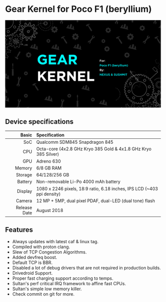 # Gear Kernel for Poco F1 (beryllium)

![Gear kernel](gear.jpg)

## Device specifications

Basic   | Specification
-------:|:-------------------------
SoC     | Qualcomm SDM845 Snapdragon 845
CPU     | Octa-core (4x2.8 GHz Kryo 385 Gold & 4x1.8 GHz Kryo 385 Silver)
GPU     | Adreno 630
Memory  | 6/8 GB RAM
Storage | 64/128/256 GB
Battery | Non-removable Li-Po 4000 mAh battery
Display | 1080 x 2246 pixels, 18:9 ratio, 6.18 inches, IPS LCD (~403 ppi density)
Camera  | 12 MP + 5MP, dual pixel PDAF, dual-LED (dual tone) flash
Release Date | August 2018

## Features
- Always updates with latest caf & linux tag.
- Compiled with proton clang.
- Slew of TCP Congestion Algorithms.
- Added devfreq boost.
- Default TCP is BBR.
- Disabled a lot of debug drivers that are not required in production builds.
- Drivedroid Support.
- Proper fast charging support according to temps.
- Sultan's perf critical IRQ framework to affine fast CPUs.
- Sultan's simple low memory killer.
- Check commit on git for more.


